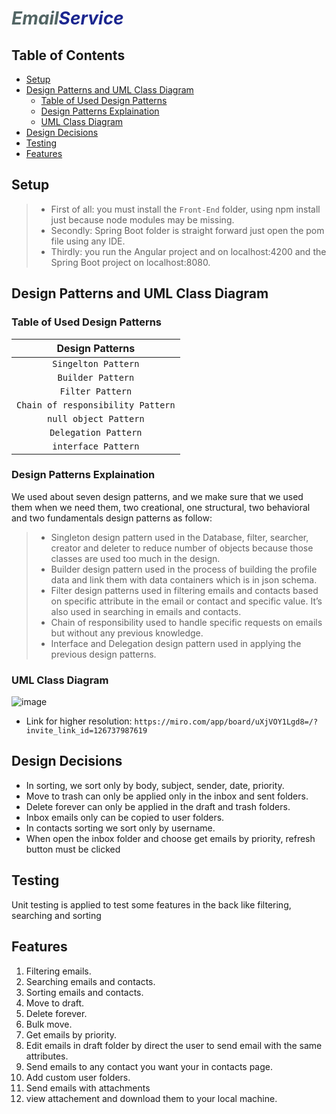 # ***<span style="color:#526564">Email</span><span style="color:#1B268F">Service</span>***
## Table of Contents
- [Setup](#Setup)
- [Design Patterns and UML Class Diagram](#Design-Patterns-and-UML-Class-Diagram)
    - [Table of Used Design Patterns](#Table-of-Used-Design-Patterns)
    - [Design Patterns Explaination](#Design-Patterns-Explaination)
    - [UML Class Diagram](#UML-Class-Diagram)
- [Design Decisions](#Design-Decisions)
- [Testing](#Testing)
- [Features](#Features)
## Setup
> - First of all: you must install the `Front-End` folder, using npm install just because node modules may be missing. 
> - Secondly: Spring Boot folder is straight forward just open the pom file using any IDE.
> - Thirdly: you run the Angular project and on localhost:4200 and the Spring Boot project on localhost:8080.
## Design Patterns and UML Class Diagram
### Table of Used Design Patterns
|        **Design Patterns**        |
| :-------------------------------: |
|        `Singelton Pattern`        |
|         `Builder Pattern`         |
|          `Filter Pattern`         |
| `Chain of responsibility Pattern` |
|       `null object Pattern`       |
|       `Delegation Pattern`        |
|        `interface Pattern`        |

### Design Patterns Explaination
We used about seven design patterns, and we make sure that we used 
them when we need them, two creational, one structural, two 
behavioral and two fundamentals design patterns as follow:
> + Singleton design pattern used in the Database, filter, searcher,
> creator and deleter to reduce number of objects because those 
> classes are used too much in the design.
> + Builder design pattern used in the process of building the profile 
> data and link them with data containers which is in json schema.
> + Filter design patterns used in filtering emails and contacts based 
> on specific attribute in the email or contact and specific value. It’s
> also used in searching in emails and contacts.
> + Chain of responsibility used to handle specific requests on emails 
> but without any previous knowledge.
> + Interface and Delegation design pattern used in applying the 
> previous design patterns.
### UML Class Diagram
![image](https://raw.githubusercontent.com/MuhammadElkotb/Email-Service-Web-App/main/UML%20Diagram.jpg?token=AROV7J5FGTKFSFQR2SYXKO3B24AFQ)
+ Link for higher resolution: `https://miro.com/app/board/uXjVOY1Lgd8=/?invite_link_id=126737987619`
## Design Decisions
+ In sorting, we sort only by body, subject, sender, date, priority.
+ Move to trash can only be applied only in the inbox and sent folders.
+ Delete forever can only be applied in the draft and trash folders.
+ Inbox emails only can be copied to user folders.
+ In contacts sorting we sort only by username.
+ When open the inbox folder and choose get emails by priority, refresh button must be clicked
## Testing
Unit testing is applied to test some features in the back like filtering, searching and sorting
## Features
1. Filtering emails.
1. Searching emails and contacts.
1. Sorting emails and contacts.
1. Move to draft.
1. Delete forever.
1. Bulk move.
1. Get emails by priority.
1. Edit emails in draft folder by direct the user to send email with the same attributes.
1. Send emails to any contact you want your in contacts page.
1. Add custom user folders.
1. Send emails with attachments
1. view attachement and download them to your local machine.
